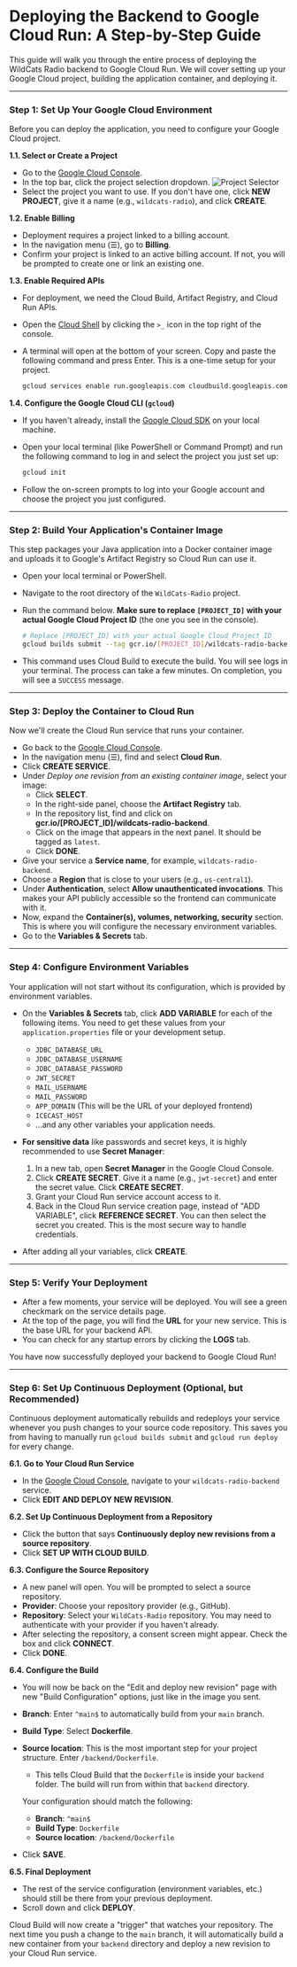 # Deploying the Backend to Google Cloud Run: A Step-by-Step Guide

This guide will walk you through the entire process of deploying the WildCats Radio backend to Google Cloud Run. We will cover setting up your Google Cloud project, building the application container, and deploying it.

---

### **Step 1: Set Up Your Google Cloud Environment**

Before you can deploy the application, you need to configure your Google Cloud project.

**1.1. Select or Create a Project**

*   Go to the [Google Cloud Console](https://console.cloud.google.com).
*   In the top bar, click the project selection dropdown.
    ![Project Selector](https://storage.googleapis.com/gweb-cloudblog-publish/images/Project-Selector.max-1500x1500.png)
*   Select the project you want to use. If you don't have one, click **NEW PROJECT**, give it a name (e.g., `wildcats-radio`), and click **CREATE**.

**1.2. Enable Billing**

*   Deployment requires a project linked to a billing account.
*   In the navigation menu (☰), go to **Billing**.
*   Confirm your project is linked to an active billing account. If not, you will be prompted to create one or link an existing one.

**1.3. Enable Required APIs**

*   For deployment, we need the Cloud Build, Artifact Registry, and Cloud Run APIs.
*   Open the [Cloud Shell](https://shell.cloud.google.com/?show=terminal) by clicking the `>_` icon in the top right of the console.
*   A terminal will open at the bottom of your screen. Copy and paste the following command and press Enter. This is a one-time setup for your project.

    ```bash
    gcloud services enable run.googleapis.com cloudbuild.googleapis.com artifactregistry.googleapis.com
    ```

**1.4. Configure the Google Cloud CLI (`gcloud`)**

*   If you haven't already, install the [Google Cloud SDK](https://cloud.google.com/sdk/docs/install) on your local machine.
*   Open your local terminal (like PowerShell or Command Prompt) and run the following command to log in and select the project you just set up:

    ```bash
    gcloud init
    ```
*   Follow the on-screen prompts to log into your Google account and choose the project you just configured.

---

### **Step 2: Build Your Application's Container Image**

This step packages your Java application into a Docker container image and uploads it to Google's Artifact Registry so Cloud Run can use it.

*   Open your local terminal or PowerShell.
*   Navigate to the root directory of the `WildCats-Radio` project.
*   Run the command below. **Make sure to replace `[PROJECT_ID]` with your actual Google Cloud Project ID** (the one you see in the console).

    ```bash
    # Replace [PROJECT_ID] with your actual Google Cloud Project ID
    gcloud builds submit --tag gcr.io/[PROJECT_ID]/wildcats-radio-backend ./backend
    ```
*   This command uses Cloud Build to execute the build. You will see logs in your terminal. The process can take a few minutes. On completion, you will see a `SUCCESS` message.

---

### **Step 3: Deploy the Container to Cloud Run**

Now we'll create the Cloud Run service that runs your container.

*   Go back to the [Google Cloud Console](https://console.cloud.google.com).
*   In the navigation menu (☰), find and select **Cloud Run**.
*   Click **CREATE SERVICE**.
*   Under *Deploy one revision from an existing container image*, select your image:
    *   Click **SELECT**.
    *   In the right-side panel, choose the **Artifact Registry** tab.
    *   In the repository list, find and click on **gcr.io/[PROJECT_ID]/wildcats-radio-backend**.
    *   Click on the image that appears in the next panel. It should be tagged as `latest`.
    *   Click **DONE**.
*   Give your service a **Service name**, for example, `wildcats-radio-backend`.
*   Choose a **Region** that is close to your users (e.g., `us-central1`).
*   Under **Authentication**, select **Allow unauthenticated invocations**. This makes your API publicly accessible so the frontend can communicate with it.
*   Now, expand the **Container(s), volumes, networking, security** section. This is where you will configure the necessary environment variables.
*   Go to the **Variables & Secrets** tab.

---

### **Step 4: Configure Environment Variables**

Your application will not start without its configuration, which is provided by environment variables.

*   On the **Variables & Secrets** tab, click **ADD VARIABLE** for each of the following items. You need to get these values from your `application.properties` file or your development setup.

    *   `JDBC_DATABASE_URL`
    *   `JDBC_DATABASE_USERNAME`
    *   `JDBC_DATABASE_PASSWORD`
    *   `JWT_SECRET`
    *   `MAIL_USERNAME`
    *   `MAIL_PASSWORD`
    *   `APP_DOMAIN` (This will be the URL of your deployed frontend)
    *   `ICECAST_HOST`
    *   ...and any other variables your application needs.

*   **For sensitive data** like passwords and secret keys, it is highly recommended to use **Secret Manager**:
    1.  In a new tab, open **Secret Manager** in the Google Cloud Console.
    2.  Click **CREATE SECRET**. Give it a name (e.g., `jwt-secret`) and enter the secret value. Click **CREATE SECRET**.
    3.  Grant your Cloud Run service account access to it.
    4.  Back in the Cloud Run service creation page, instead of "ADD VARIABLE", click **REFERENCE SECRET**. You can then select the secret you created. This is the most secure way to handle credentials.

*   After adding all your variables, click **CREATE**.

---

### **Step 5: Verify Your Deployment**

*   After a few moments, your service will be deployed. You will see a green checkmark on the service details page.
*   At the top of the page, you will find the **URL** for your new service. This is the base URL for your backend API.
*   You can check for any startup errors by clicking the **LOGS** tab.

You have now successfully deployed your backend to Google Cloud Run!

---

### **Step 6: Set Up Continuous Deployment (Optional, but Recommended)**

Continuous deployment automatically rebuilds and redeploys your service whenever you push changes to your source code repository. This saves you from having to manually run `gcloud builds submit` and `gcloud run deploy` for every change.

**6.1. Go to Your Cloud Run Service**

*   In the [Google Cloud Console](https://console.cloud.google.com), navigate to your `wildcats-radio-backend` service.
*   Click **EDIT AND DEPLOY NEW REVISION**.

**6.2. Set Up Continuous Deployment from a Repository**

*   Click the button that says **Continuously deploy new revisions from a source repository**.
*   Click **SET UP WITH CLOUD BUILD**.

**6.3. Configure the Source Repository**

*   A new panel will open. You will be prompted to select a source repository.
*   **Provider**: Choose your repository provider (e.g., GitHub).
*   **Repository**: Select your `WildCats-Radio` repository. You may need to authenticate with your provider if you haven't already.
*   After selecting the repository, a consent screen might appear. Check the box and click **CONNECT**.
*   Click **DONE**.

**6.4. Configure the Build**

*   You will now be back on the "Edit and deploy new revision" page with new "Build Configuration" options, just like in the image you sent.
*   **Branch**: Enter `^main$` to automatically build from your `main` branch.
*   **Build Type**: Select **Dockerfile**.
*   **Source location**: This is the most important step for your project structure. Enter `/backend/Dockerfile`.
    *   This tells Cloud Build that the `Dockerfile` is inside your `backend` folder. The build will run from within that `backend` directory.

    Your configuration should match the following:
    *   **Branch**: `^main$`
    *   **Build Type**: `Dockerfile`
    *   **Source location**: `/backend/Dockerfile`

*   Click **SAVE**.

**6.5. Final Deployment**

*   The rest of the service configuration (environment variables, etc.) should still be there from your previous deployment.
*   Scroll down and click **DEPLOY**.

Cloud Build will now create a "trigger" that watches your repository. The next time you push a change to the `main` branch, it will automatically build a new container from your `backend` directory and deploy a new revision to your Cloud Run service.
